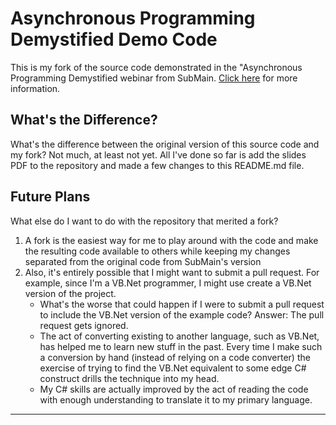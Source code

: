 Asynchronous Programming Demystified Demo Code
==============================================

This is my fork of the source code demonstrated in the "Asynchronous Programming
Demystified webinar from SubMain. [Click here][1] for more information.

What's the Difference?
----------------------

What's the difference between the original version of this source  code  and  my 
fork? Not much, at least not yet. All I've done so far is add the slides PDF  to
the repository and made a few changes to this README.md file.

Future Plans
------------

What else do I want to do with the repository that merited a fork?

 1.	A fork is the easiest way for me to play around with the code and  make  the
 	resulting code available to others while keeping my changes  separated  from
	the original code from SubMain's version 
 2. Also, it's entirely possible that I might want to submit a pull request. For
 	example, since I'm a VB.Net programmer, I might use create a VB.Net  version
	of the project.
	*	What's the worse that could happen if I were to submit a pull request to
		include the VB.Net version of the example code? Answer: The pull request
		gets ignored.
	*	The act of converting existing to another language,  such as VB.Net, has
		helped me to learn new stuff in the past.  Every  time  I  make  such  a 
		conversion by hand (instead of relying on a code converter) the exercise
		of trying to find the VB.Net equivalent to some edge C# construct drills
		the technique into my head.
	*	My C# skills are actually improved by the act of reading the  code  with
		enough understanding to translate it to my primary language.

--------------------------------------------------------------------------------
[1]:	http://k4gdw.us/20nNcVV "Webinar - Asynchronous Programming Demystified"